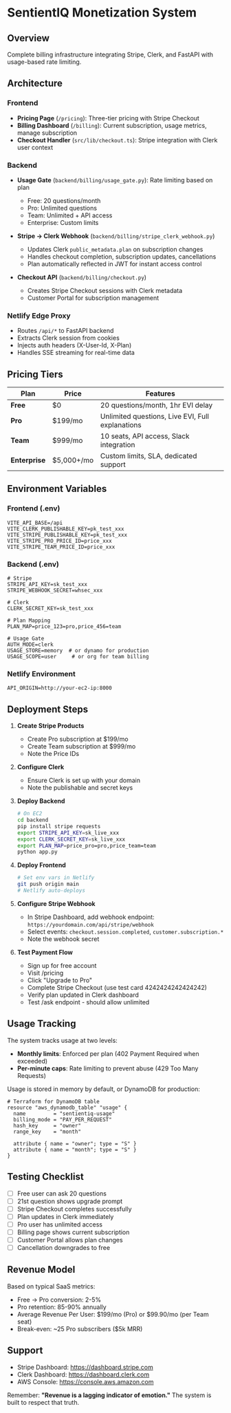 # SentientIQ Monetization System

## Overview
Complete billing infrastructure integrating Stripe, Clerk, and FastAPI with usage-based rate limiting.

## Architecture

### Frontend
- **Pricing Page** (`/pricing`): Three-tier pricing with Stripe Checkout
- **Billing Dashboard** (`/billing`): Current subscription, usage metrics, manage subscription
- **Checkout Handler** (`src/lib/checkout.ts`): Stripe integration with Clerk user context

### Backend
- **Usage Gate** (`backend/billing/usage_gate.py`): Rate limiting based on plan
  - Free: 20 questions/month
  - Pro: Unlimited questions
  - Team: Unlimited + API access
  - Enterprise: Custom limits

- **Stripe → Clerk Webhook** (`backend/billing/stripe_clerk_webhook.py`)
  - Updates Clerk `public_metadata.plan` on subscription changes
  - Handles checkout completion, subscription updates, cancellations
  - Plan automatically reflected in JWT for instant access control

- **Checkout API** (`backend/billing/checkout.py`)
  - Creates Stripe Checkout sessions with Clerk metadata
  - Customer Portal for subscription management

### Netlify Edge Proxy
- Routes `/api/*` to FastAPI backend
- Extracts Clerk session from cookies
- Injects auth headers (X-User-Id, X-Plan)
- Handles SSE streaming for real-time data

## Pricing Tiers

| Plan | Price | Features |
|------|-------|----------|
| **Free** | $0 | 20 questions/month, 1hr EVI delay |
| **Pro** | $199/mo | Unlimited questions, Live EVI, Full explanations |
| **Team** | $999/mo | 10 seats, API access, Slack integration |
| **Enterprise** | $5,000+/mo | Custom limits, SLA, dedicated support |

## Environment Variables

### Frontend (.env)
```
VITE_API_BASE=/api
VITE_CLERK_PUBLISHABLE_KEY=pk_test_xxx
VITE_STRIPE_PUBLISHABLE_KEY=pk_test_xxx
VITE_STRIPE_PRO_PRICE_ID=price_xxx
VITE_STRIPE_TEAM_PRICE_ID=price_xxx
```

### Backend (.env)
```
# Stripe
STRIPE_API_KEY=sk_test_xxx
STRIPE_WEBHOOK_SECRET=whsec_xxx

# Clerk
CLERK_SECRET_KEY=sk_test_xxx

# Plan Mapping
PLAN_MAP=price_123=pro,price_456=team

# Usage Gate
AUTH_MODE=clerk
USAGE_STORE=memory  # or dynamo for production
USAGE_SCOPE=user     # or org for team billing
```

### Netlify Environment
```
API_ORIGIN=http://your-ec2-ip:8000
```

## Deployment Steps

1. **Create Stripe Products**
   - Create Pro subscription at $199/mo
   - Create Team subscription at $999/mo
   - Note the Price IDs

2. **Configure Clerk**
   - Ensure Clerk is set up with your domain
   - Note the publishable and secret keys

3. **Deploy Backend**
   ```bash
   # On EC2
   cd backend
   pip install stripe requests
   export STRIPE_API_KEY=sk_live_xxx
   export CLERK_SECRET_KEY=sk_live_xxx
   export PLAN_MAP=price_pro=pro,price_team=team
   python app.py
   ```

4. **Deploy Frontend**
   ```bash
   # Set env vars in Netlify
   git push origin main
   # Netlify auto-deploys
   ```

5. **Configure Stripe Webhook**
   - In Stripe Dashboard, add webhook endpoint:
     `https://yourdomain.com/api/stripe/webhook`
   - Select events: `checkout.session.completed`, `customer.subscription.*`
   - Note the webhook secret

6. **Test Payment Flow**
   - Sign up for free account
   - Visit /pricing
   - Click "Upgrade to Pro"
   - Complete Stripe Checkout (use test card 4242424242424242)
   - Verify plan updated in Clerk dashboard
   - Test /ask endpoint - should allow unlimited

## Usage Tracking

The system tracks usage at two levels:
- **Monthly limits**: Enforced per plan (402 Payment Required when exceeded)
- **Per-minute caps**: Rate limiting to prevent abuse (429 Too Many Requests)

Usage is stored in memory by default, or DynamoDB for production:

```hcl
# Terraform for DynamoDB table
resource "aws_dynamodb_table" "usage" {
  name         = "sentientiq-usage"
  billing_mode = "PAY_PER_REQUEST"
  hash_key     = "owner"
  range_key    = "month"
  
  attribute { name = "owner"; type = "S" }
  attribute { name = "month"; type = "S" }
}
```

## Testing Checklist

- [ ] Free user can ask 20 questions
- [ ] 21st question shows upgrade prompt
- [ ] Stripe Checkout completes successfully
- [ ] Plan updates in Clerk immediately
- [ ] Pro user has unlimited access
- [ ] Billing page shows current subscription
- [ ] Customer Portal allows plan changes
- [ ] Cancellation downgrades to free

## Revenue Model

Based on typical SaaS metrics:
- Free → Pro conversion: 2-5%
- Pro retention: 85-90% annually
- Average Revenue Per User: $199/mo (Pro) or $99.90/mo (per Team seat)
- Break-even: ~25 Pro subscribers ($5k MRR)

## Support

- Stripe Dashboard: https://dashboard.stripe.com
- Clerk Dashboard: https://dashboard.clerk.com
- AWS Console: https://console.aws.amazon.com

Remember: **"Revenue is a lagging indicator of emotion."** The system is built to respect that truth.